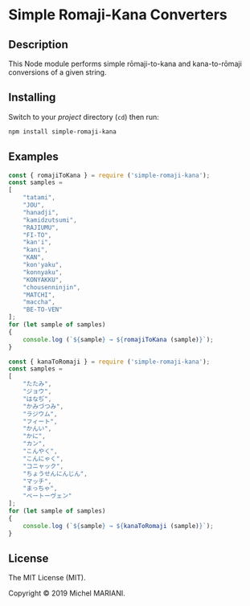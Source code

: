 # Simple Romaji-Kana Converters

## Description

This Node module performs simple rōmaji-to-kana and kana-to-rōmaji conversions of a given string.

## Installing

Switch to your *project* directory (`cd`) then run:

```bash
npm install simple-romaji-kana
```

## Examples

```javascript
const { romajiToKana } = require ('simple-romaji-kana');
const samples =
[
    "tatami",
    "JOU",
    "hanadji",
    "kamidzutsumi",
    "RAJIUMU",
    "FI-TO",
    "kan'i",
    "kani",
    "KAN",
    "kon'yaku",
    "konnyaku",
    "KONYAKKU",
    "chousenninjin",
    "MATCHI",
    "maccha",
    "BE-TO-VEN"
];
for (let sample of samples)
{
    console.log (`${sample} → ${romajiToKana (sample)}`);
}
```

```javascript
const { kanaToRomaji } = require ('simple-romaji-kana');
const samples =
[
    "たたみ",
    "ジョウ",
    "はなぢ",
    "かみづつみ",
    "ラジウム",
    "フィート",
    "かんい",
    "かに",
    "カン",
    "こんやく",
    "こんにゃく",
    "コニャック",
    "ちょうせんにんじん",
    "マッチ",
    "まっちゃ",
    "ベートーヴェン"
];
for (let sample of samples)
{
    console.log (`${sample} → ${kanaToRomaji (sample)}`);
}
```

## License

The MIT License (MIT).

Copyright © 2019 Michel MARIANI.
